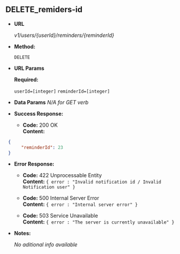 **DELETE_remiders-id**
----
  

* **URL**

  _v1/users/{userId}/reminders/{reminderId}_

* **Method:**
  
  `DELETE` 
  
*  **URL Params**

   **Required:**
 
   `userId=[integer]`
   `reminderId=[integer]`


* **Data Params**
  _N/A for GET verb_

* **Success Response:** 

  * **Code:** 200 OK <br />
    **Content:** 

```json
 { 
      "reminderId": 23
 }
```
 
* **Error Response:**

  * **Code:** 422 Unprocessable Entity <br />
    **Content:** `{ error : "Invalid notification id / Invalid Notification user" }`

  * **Code:** 500 Internal Server Error <br />
    **Content:** `{ error : "Internal server error" }`

  * **Code:** 503 Service Unavailable <br />
    **Content:** `{ error : "The server is currently unavailable" }`

* **Notes:**

  _No aditional info available_
